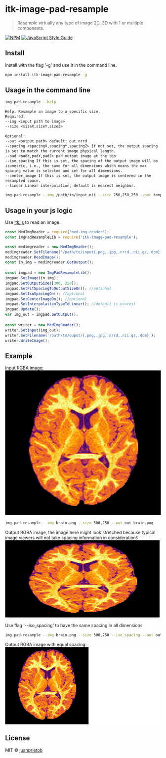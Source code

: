 # itk-image-pad-resample

> Resample virtually any type of image 2D, 3D with 1 or multiple components.

[![NPM](https://img.shields.io/npm/v/itk-image-pad-resample.svg)](https://www.npmjs.com/package/itk-image-pad-resample) [![JavaScript Style Guide](https://img.shields.io/badge/code_style-standard-brightgreen.svg)](https://standardjs.com)

## Install

Install with the flag '-g' and use it in the command line. 

```bash
npm install itk-image-pad-resample -g
```

## Usage in the command line

```bash
img-pad-resample --help
```

```
Help: Resample an image to a specific size.
Required:
--img <input path to image>
--size <sizeX,sizeY,sizeZ>

Optional:
--out <output path> default: out.nrrd
--spacing <spacingX,spacingY,spacingZ> If not set, the output spacing is set to match the current image physical length.
--pad <padX,padY,padZ> pad output image at the top
--iso_spacing If this is set, the spacing of the output image will be isometric, i.e., the same for all dimensions which means the max spacing value is selected and set for all dimensions.
--center_image If this is set, the output image is centered in the resampled space.
--linear Linear interpolation, default is nearest neighbor.
```

```bash
img-pad-resample --img /path/to/input.nii --size 250,250,250 --out temp.nrrd 
```

## Usage in your js logic

Use [itk.js](https://insightsoftwareconsortium.github.io/itk-js/) to read an image. 

```js
const MedImgReader = require('med-img-reader');
const ImgPadResampleLib = require('itk-image-pad-resample');
```

```js
const medimgreader = new MedImgReader();
medimgreader.SetFilename('/path/to/input{.png,.jpg,.nrrd,.nii.gz,.dcm}');
medimgreader.ReadImage();
const in_img = medimgreader.GetOutput();

const imgpad = new ImgPadResampleLib();
imgpad.SetImage(in_img);
imgpad.SetOutputSize([300, 250]);
imgpad.SetFitSpacingToOutputSizeOn(); //optional
imgpad.SetIsoSpacingOn(); //optional 
imgpad.SetCenterImageOn(); //optional
imgpad.SetInterpolationTypeToLinear(); //default is nearest
imgpad.Update();
var img_out = imgpad.GetOutput();

const writer = new MedImgReader();
writer.SetInput(img_out);
writer.SetFilename('/path/to/ouput/{.png,.jpg,.nrrd,.nii.gz,.dcm}');
writer.WriteImage();

```

## Example

Input RGBA image: 
![alt text](https://github.com/juanprietob/itk-image-pad-resample/raw/master/test/brain.png "Brain image with multiple components (RGB)")

```bash
img-pad-resample --img brain.png --size 500,250 --out out_brain.png 
```

Output RGBA image, the image here might look stretched because typical image viewers will not take spacing information in consideration!: 
![alt text](https://github.com/juanprietob/itk-image-pad-resample/raw/master/test/out_brain.png "Image with different spacing")


Use flag '--iso_spacing' to have the same spacing in all dimensions
```bash
img-pad-resample --img brain.png --size 500,250 --iso_spacing --out out_brain_iso.png 
```

Output RGBA image with equal spacing: 
![alt text](https://github.com/juanprietob/itk-image-pad-resample/raw/master/test/out_brain_iso.png "Image with equal spacing")

## License

MIT © [juanprietob](https://github.com/juanprietob)
